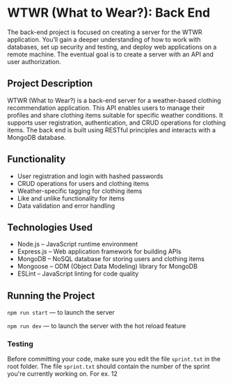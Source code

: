 # WTWR (What to Wear?): Back End
The back-end project is focused on creating a server for the WTWR application. You’ll gain a deeper understanding of how to work with databases, set up security and testing, and deploy web applications on a remote machine. The eventual goal is to create a server with an API and user authorization.

## Project Description
WTWR (What to Wear?) is a back-end server for a weather-based clothing recommendation application. This API enables users to manage their profiles and share clothing items suitable for specific weather conditions. It supports user registration, authentication, and CRUD operations for clothing items. The back end is built using RESTful principles and interacts with a MongoDB database.

## Functionality
- User registration and login with hashed passwords
- CRUD operations for users and clothing items
- Weather-specific tagging for clothing items
- Like and unlike functionality for items
- Data validation and error handling

## Technologies Used
- Node.js – JavaScript runtime environment
- Express.js – Web application framework for building APIs
- MongoDB – NoSQL database for storing users and clothing items
- Mongoose – ODM (Object Data Modeling) library for MongoDB
- ESLint – JavaScript linting for code quality


## Running the Project
`npm run start` — to launch the server 

`npm run dev` — to launch the server with the hot reload feature

### Testing
Before committing your code, make sure you edit the file `sprint.txt` in the root folder. The file `sprint.txt` should contain the number of the sprint you're currently working on. For ex. 12

